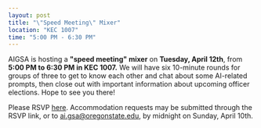 ```yaml
---
layout: post
title: "\"Speed Meeting\" Mixer"
location: "KEC 1007"
time: "5:00 PM - 6:30 PM"
---
```

AIGSA is hosting a **"speed meeting" mixer** on **Tuesday, April 12th**, from **5:00 PM to 6:30 PM in KEC 1007.** We will have six 10-minute rounds for groups of three to get to know each other and chat about some AI-related prompts, then close out with important information about upcoming officer elections. Hope to see you there!

Please RSVP [here](https://forms.gle/PX2Ki93FM7QBvDVGA). Accommodation requests may be submitted through the RSVP link, or to [ai.gsa@oregonstate.edu](mailto:ai.gsa@oregonstate.edu), by midnight on Sunday, April 10th.
